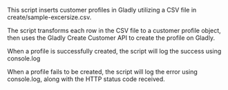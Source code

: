 This script inserts customer profiles in Gladly utilizing a CSV file in create/sample-excersize.csv.

The script transforms each row in the CSV file to a customer profile object, then uses the Gladly Create Customer API to create the profile on Gladly.

When a profile is successfully created, the script will log the success using console.log

When a profile fails to be created, the script will log the error using console.log, along with the HTTP status code received.
